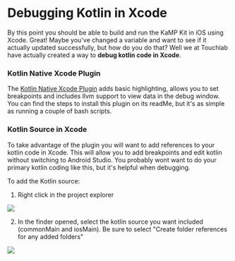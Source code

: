 # Debugging Kotlin in Xcode

By this point you should be able to build and run the KaMP Kit in iOS using Xcode. Great! Maybe you've changed a variable and want to see if it actually updated successfully, but how do you do that? Well we at Touchlab have actually created a way to **debug kotlin code in Xcode**.

### Kotlin Native Xcode Plugin
The [Kotlin Native Xcode Plugin](https://github.com/touchlab/xcode-kotlin) adds basic highlighting, allows you to set breakpoints and includes llvm support to view data in the debug window. You can find the steps to install this plugin on its readMe, but it's as simple as running a couple of bash scripts.

### Kotlin Source in Xcode
To take advantage of the plugin you will want to add references to your kotlin code in Xcode. This will allow you to add breakpoints and edit kotlin without switching to Android Studio. You probably wont want to do your primary kotlin coding like this, but it's helpful when debugging.

To add the Kotlin source:
1. Right click in the project explorer

![](Screenshots/AddFiles.png)

2. In the finder opened, select the kotlin source you want included (commonMain and iosMain). Be sure to select "Create folder references for any added folders"

![](Screenshots/FolderRef.png)
